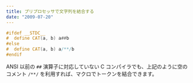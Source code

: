 ```yaml
---
title: プリプロセッサで文字列を結合する
date: "2009-07-20"
---
```


~~~ cpp
#ifdef __STDC__
#  define CAT(a, b) a##b
#else
#  define CAT(a, b) a/**/b
#endif
~~~

ANSI 以前の `##` 演算子に対応していない C コンパイラでも、上記のように空のコメント `/**/` を利用すれば、マクロでトークンを結合できます。

